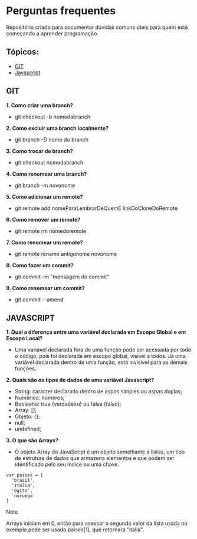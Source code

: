 # Perguntas frequentes

Repositório criado para documentar dúvidas comuns úteis para quem está começando a aprender programação.

## Tópicos:

* [GIT](#git)
* [Javascript](#js)

## GIT
**1. Como criar uma branch?**
- git checkout -b nomedabranch

**2. Como excluir uma branch localmente?**
- git branch -D nome do branch

**3. Como trocar de branch?**
- git checkout nomedabranch

**4. Como renomear uma branch?**
- git branch -m novonome

**5. Como adicionar um remote?**
- git remote add nomeParaLembrarDeQuemÉ linkDoCloneDoRemote

**6. Como remover um remote?**
- git remote rm nomedoremote

**7. Como renomear um remote?**
- git remote rename antigonome novonome

**8. Como fazer um commit?**
- git commit -m "mensagem do commit"

**9. Como renomear um commit?**
- git commit --amend

## JAVASCRIPT
**1. Qual a diferença entre uma variável declarada em Escopo Global e em Escopo Local?**
- Uma variável declarada fora de uma função pode ser acessada por todo o código, pois foi declarada em escopo global, visivél a todos. Já uma variável declarada dentro de uma função, está invisivel para as demais funções.

**2. Quais são os tipos de dados de uma variável Javascript?**
- String: caracter declarado dentro de aspas simples ou aspas duplas;
- Numérico: números;
- Booleano: true (verdadeiro) ou false (falso);
- Array: [];
- Objeto: {};
- null;
- undefined;

**3. O que são Arrays?**
- O objeto Array do JavaScript é um objeto semelhante a listas, um tipo de estrutura de dados que armazena elementos e que podem ser identificado pelo seu índice ou uma chave.

```
var paises = [
  'brasil',
  'italia',
  'egito',
  'noruega'
]
```
> [!NOTE]
> Arrays iniciam em 0, então para acessar o segundo valor da lista usada no exemplo pode ser usado paises[1], que retornará "italia".